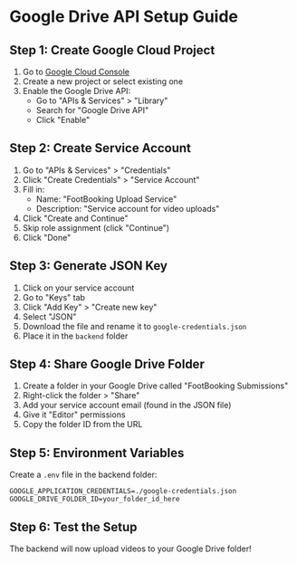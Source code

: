 # Google Drive API Setup Guide

## Step 1: Create Google Cloud Project

1. Go to [Google Cloud Console](https://console.cloud.google.com/)
2. Create a new project or select existing one
3. Enable the Google Drive API:
   - Go to "APIs & Services" > "Library"
   - Search for "Google Drive API"
   - Click "Enable"

## Step 2: Create Service Account

1. Go to "APIs & Services" > "Credentials"
2. Click "Create Credentials" > "Service Account"
3. Fill in:
   - Name: "FootBooking Upload Service"
   - Description: "Service account for video uploads"
4. Click "Create and Continue"
5. Skip role assignment (click "Continue")
6. Click "Done"

## Step 3: Generate JSON Key

1. Click on your service account
2. Go to "Keys" tab
3. Click "Add Key" > "Create new key"
4. Select "JSON"
5. Download the file and rename it to `google-credentials.json`
6. Place it in the `backend` folder

## Step 4: Share Google Drive Folder

1. Create a folder in your Google Drive called "FootBooking Submissions"
2. Right-click the folder > "Share"
3. Add your service account email (found in the JSON file)
4. Give it "Editor" permissions
5. Copy the folder ID from the URL

## Step 5: Environment Variables

Create a `.env` file in the backend folder:

```env
GOOGLE_APPLICATION_CREDENTIALS=./google-credentials.json
GOOGLE_DRIVE_FOLDER_ID=your_folder_id_here
```

## Step 6: Test the Setup

The backend will now upload videos to your Google Drive folder! 